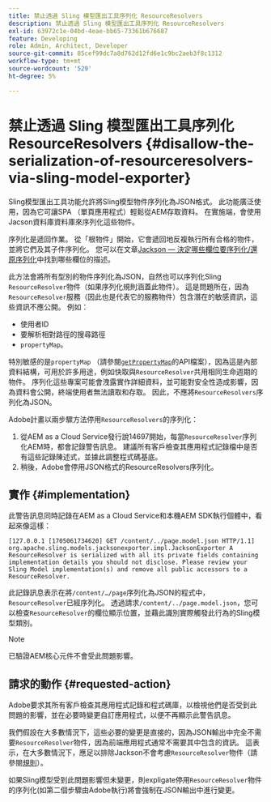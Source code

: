```yaml
---
title: 禁止透過 Sling 模型匯出工具序列化 ResourceResolvers
description: 禁止透過 Sling 模型匯出工具序列化 ResourceResolvers
exl-id: 63972c1e-04bd-4eae-bb65-73361b676687
feature: Developing
role: Admin, Architect, Developer
source-git-commit: 85cef99dc7a8d762d12fd6e1c9bc2aeb3f8c1312
workflow-type: tm+mt
source-wordcount: '529'
ht-degree: 5%

---
```


# 禁止透過 Sling 模型匯出工具序列化 ResourceResolvers {#disallow-the-serialization-of-resourceresolvers-via-sling-model-exporter}

Sling模型匯出工具功能允許將Sling模型物件序列化為JSON格式。 此功能廣泛使用，因為它可讓SPA （單頁應用程式）輕鬆從AEM存取資料。 在實施端，會使用Jacson資料庫資料庫來序列化這些物件。

序列化是遞回作業。 從「根物件」開始，它會遞回地反複執行所有合格的物件，並將它們及其子件序列化。 您可以在文章[Jackson — 決定哪些欄位要序列化/還原序列化](https://www.baeldung.com/jackson-field-serializable-deserializable-or-not)中找到哪些欄位的描述。

此方法會將所有型別的物件序列化為JSON，自然也可以序列化Sling `ResourceResolver`物件（如果序列化規則涵蓋此物件）。 這是問題所在，因為`ResourceResolver`服務（因此也是代表它的服務物件）包含潛在的敏感資訊，這些資訊不應公開。 例如：

* 使用者ID
* 要解析相對路徑的搜尋路徑
* `propertyMap`。

特別敏感的是`propertyMap` （請參閱[`getPropertyMap`](https://sling.apache.org/apidocs/sling12/org/apache/sling/api/resource/ResourceResolver.html#getPropertyMap--)的API檔案），因為這是內部資料結構，可用於許多用途，例如快取與`ResourceResolver`共用相同生命週期的物件。 序列化這些專案可能會洩露實作詳細資料，並可能對安全性造成影響，因為資料會公開，終端使用者無法讀取和存取。 因此，不應將`ResourceResolvers`序列化為JSON。

Adobe計畫以兩步驟方法停用`ResourceResolvers`的序列化：

1. 從AEM as a Cloud Service發行說14697開始，每當`ResourceResolver`序列化AEM時，都會記錄警告訊息。 建議所有客戶檢查其應用程式記錄檔中是否有這些記錄陳述式，並據此調整程式碼基底。
1. 稍後，Adobe會停用JSON格式的ResourceResolvers序列化。

## 實作 {#implementation}

此警告訊息同時記錄在AEM as a Cloud Service和本機AEM SDK執行個體中，看起來像這樣：

```
[127.0.0.1 [1705061734620] GET /content/../page.model.json HTTP/1.1] org.apache.sling.models.jacksonexporter.impl.JacksonExporter A ResourceResolver is serialized with all its private fields containing implementation details you should not disclose. Please review your Sling Model implementation(s) and remove all public accessors to a ResourceResolver.
```

此記錄訊息表示在將`/content/…/page`序列化為JSON的程式中，`ResourceResolver`已經序列化。 透過請求`/content/../page.model.json`，您可以檢查`ResourceResolver`的欄位顯示位置，並藉此識別實際觸發此行為的Sling模型類別。


>[!NOTE]
>
>已驗證AEM核心元件不會受此問題影響。

## 請求的動作 {#requested-action}

Adobe要求其所有客戶檢查其應用程式記錄和程式碼庫，以檢視他們是否受到此問題的影響，並在必要時變更自訂應用程式，以便不再顯示此警告訊息。

我們假設在大多數情況下，這些必要的變更是直接的，因為JSON輸出中完全不需要`ResourceResolver`物件，因為前端應用程式通常不需要其中包含的資訊。 這表示，在大多數情況下，應足以排除Jackson不會考慮`ResourceResolver`物件（請參閱[規則](https://www.baeldung.com/jackson-field-serializable-deserializable-or-not)）。

如果Sling模型受到此問題影響但未變更，則expligate停用`ResourceResolver`物件的序列化(如第二個步驟由Adobe執行)將會強制在JSON輸出中進行變更。
